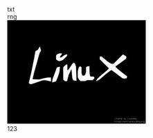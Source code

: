 txt  
rng  
![](https://github.com/LI474525323/OpenCV-Raspberry/blob/master/raspberry/LinuxLogo.jpg)  
123  
